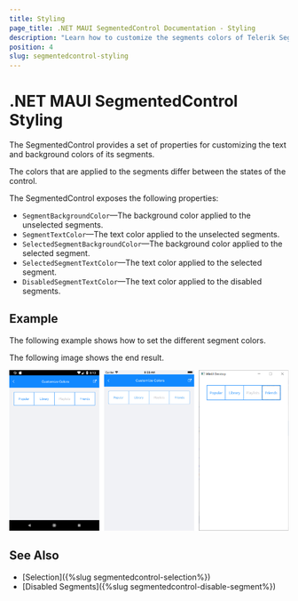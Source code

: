 ```yaml
---
title: Styling
page_title: .NET MAUI SegmentedControl Documentation - Styling
description: "Learn how to customize the segments colors of Telerik SegmentedControl for .NET MAUI control."
position: 4
slug: segmentedcontrol-styling
---
```


# .NET MAUI SegmentedControl Styling

The SegmentedControl provides a set of properties for customizing the text and background colors of its segments.

The colors that are applied to the segments differ between the states of the control.

The SegmentedControl exposes the following properties:

- `SegmentBackgroundColor`&mdash;The background color applied to the unselected segments.
- `SegmentTextColor`&mdash;The text color applied to the unselected segments.
- `SelectedSegmentBackgroundColor`&mdash;The background color applied to the selected segment.
- `SelectedSegmentTextColor`&mdash;The text color applied to the selected segment.
- `DisabledSegmentTextColor`&mdash;The text color applied to the disabled segments.

## Example

The following example shows how to set the different segment colors.

<snippet id='segmentcontrol-styling-xaml' />


The following image shows the end result.

![SegmentedControl colors customization](images/segmentcontrol-features-customizecolors-0.png)

## See Also

- [Selection]({%slug segmentedcontrol-selection%})
- [Disabled Segments]({%slug segmentedcontrol-disable-segment%})
